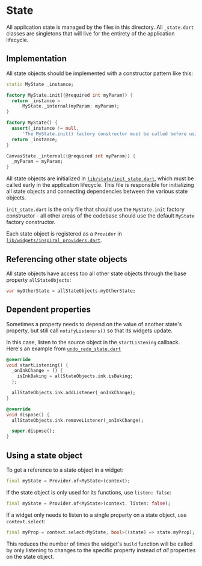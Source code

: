 # State

All application state is managed by the files in this directory. All
`_state.dart` classes are singletons that will live for the entirety of the
application lifecycle.

## Implementation

All state objects should be implemented with a constructor pattern like this:

```dart
static MyState _instance;

factory MyState.init({@required int myParam}) {
  return _instance =
      MyState._internal(myParam: myParam);
}

factory MyState() {
  assert(_instance != null,
      'The MyState.init() factory constructor must be called before using the MyState() constructor.');
  return _instance;
}

CanvasState._internal({@required int myParam}) {
  _myParam = myParam;
}
```

All state objects are initialized in
[`lib/state/init_state.dart`](lib/state/init_state.dart), which must be called
early in the application lifecycle. This file is responsible for initializing
all state objects and connecting dependencies between the various state objects.

`init_state.dart` is the only file that should use the `MyState.init` factory
constructor - all other areas of the codebase should use the default `MyState`
factory constructor.

Each state object is registered as a `Provider` in
[`lib/widgets/inspiral_providers.dart`](lib/widgets/inspiral_providers.dart).

## Referencing other state objects

All state objects have access too all other state objects through the base
property `allStateObjects`:

```dart
var myOtherState = allStateObjects.myOtherState;
```

## Dependent properties

Sometimes a property needs to depend on the value of another state's property,
but still call `notifyListeners()` so that its widgets update.

In this case, listen to the source object in the `startListening` callback.
Here's an example from [`undo_redo_state.dart`](lib/state/undo_redo_state.dart)

```dart
@override
void startListening() {
  _onInkChange = () {
    isInkBaking = allStateObjects.ink.isBaking;
  };

  allStateObjects.ink.addListener(_onInkChange);
}

@override
void dispose() {
  allStateObjects.ink.removeListener(_onInkChange);

  super.dispose();
}
```

## Using a state object

To get a reference to a state object in a widget:

```dart
final myState = Provider.of<MyState>(context);
```

If the state object is only used for its functions, use `listen: false`:

```dart
final myState = Provider.of<MyState>(context, listen: false);
```

If a widget only needs to listen to a single property on a state object, use
`context.select`:

```dart
final myProp = context.select<MyState, bool>((state) => state.myProp);
```

This reduces the number of times the widget's `build` function will be called by
only listening to changes to the specific property instead of _all_ properties
on the state object.
